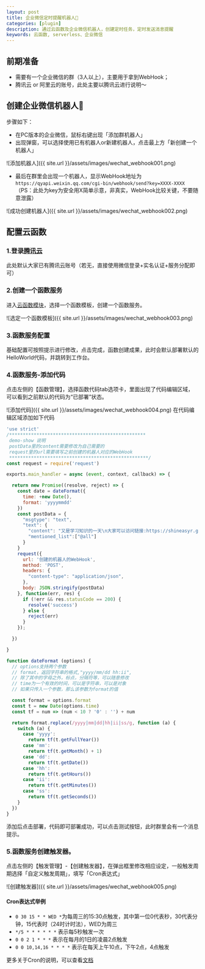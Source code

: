 ```yaml
---
layout: post
title: 企业微信定时提醒机器人🤖️
categories: [plugin]
description: 通过云函数及企业微信机器人，创建定时任务，定时发送消息提醒
keywords: 云函数, serverless、企业微信
---
```


## 前期准备
- 需要有一个企业微信的群（3人以上），主要用于拿到WebHook；
- 腾讯云 or 阿里云的账号，此处主要以腾讯云进行说明～
## 创建企业微信机器人🤖️
步骤如下：

- 在PC版本的企业微信，鼠标右键出现「添加群机器人」
- 出现弹窗，可以选择使用已有机器人or新建机器人，点击最上方「新创建一个机器人」

![添加机器人]({{ site.url }}/assets/images/wechat_webhook001.png)
- 最后在群里会出现一个机器人，显示WebHook地址为`https://qyapi.weixin.qq.com/cgi-bin/webhook/send?key=XXXX-XXXX`（PS：此处为key为安全用X简单示意，非真实，WebHook比较关键，不要随意泄露）

![成功创建机器人]({{ site.url }}/assets/images/wechat_webhook002.png)
## 配置云函数
### 1.登录[腾讯云](https://cloud.tencent.com/)

此处默认大家已有腾讯云账号（若无，直接使用微信登录+实名认证+服务分配即可）

### 2.创建一个函数服务
进入[云函数模块](https://serverless.cloud.tencent.com/start?c=scf)，选择一个函数模板，创建一个函数服务。

![选定一个函数模板]({{ site.url }}/assets/images/wechat_webhook003.png)
### 3.函数服务配置
基础配置可按照提示进行修改，点击完成，函数创建成果，此时会默认部署默认的HelloWorld代码，并跳转到工作台。

### 4.函数服务-添加代码
点击左侧的【函数管理】，选择函数代码tab选项卡，里面出现了代码编辑区域，可以看到之前默认的代码为“已部署”状态。

![添加代码]({{ site.url }}/assets/images/wechat_webhook004.png)
在代码编辑区域添加如下代码
```javascript
'use strict'
/**************************************************
 demo-show 说明
 postData里的content需要修改为自己需要的
 request里的url需要填写之前创建的机器人对应的WebHook
 ***************************************************/
const request = require('request')

exports.main_handler = async (event, context, callback) => {

  return new Promise((resolve, reject) => {
    const date = dateFormat({
      time: +new Date(),
      format: 'yyyymmdd'
    })
    const postData = {
      "msgtype": "text",
      "text": {
        "content": "又是学习知识的一天\n大家可以访问链接:https://shineasyr.github.io/:",
        "mentioned_list":["@all"]
      }
    }
    request({
      url: '创建的机器人的WebHook',
      method: 'POST',
      headers: {
        "content-type": "application/json",
      },
      body: JSON.stringify(postData)
    }, function(err, res) {
      if (!err && res.statusCode == 200) {
        resolve('success')
      } else {
        reject(err)
      }
    });

  })

}

function dateFormat (options) {
  // options支持两个参数
  // format，返回字符串的格式,"yyyy/mm/dd hh:ii",
  // 除了其中的字母之外，标点，分隔符等，可以随意修改
  // time为一个有效的时间，可以是字符串，可以是对象
  // 如果只传入一个参数，那么该参数为format的值

  const format = options.format
  const t = new Date(options.time)
  const tf = num => (num < 10 ? '0' : '') + num

  return format.replace(/yyyy|mm|dd|hh|ii|ss/g, function (a) {
    switch (a) {
      case 'yyyy':
        return tf(t.getFullYear())
      case 'mm':
        return tf(t.getMonth() + 1)
      case 'dd':
        return tf(t.getDate())
      case 'hh':
        return tf(t.getHours())
      case 'ii':
        return tf(t.getMinutes())
      case 'ss':
        return tf(t.getSeconds())
    }
  })
}
```
添加后点击部署，代码即可部署成功，可以点击测试按钮，此时群里会有一个消息提示。
### 5.函数服务创建触发器。
点击左侧的【触发管理】-【创建触发器】，在弹出框里修改相应设定，一般触发周期选择「自定义触发周期」，填写「Cron表达式」

![创建触发器]({{ site.url }}/assets/images/wechat_webhook005.png)

#### Cron表达式举例
- `0 30 15 * * WED *`为每周三的15:30点触发，其中第一位0代表秒，30代表分钟，15代表时（24时计时法），WED为周三
- `*/5 * * * * * *` 表示每5秒触发一次
- `0 0 2 1 * * *` 表示在每月的1日的凌晨2点触发
- `0 0 10,14,16 * * * *` 表示在每天上午10点，下午2点，4点触发

更多关于Cron的说明，可以查看[文档](https://cloud.tencent.com/document/product/583/9708#cron-.E8.A1.A8.E8.BE.BE.E5.BC.8F)




